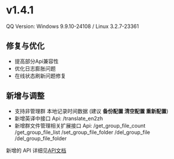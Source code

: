 # v1.4.1

QQ Version: Windows 9.9.10-24108 / Linux 3.2.7-23361

## 修复与优化
* 提高部分Api兼容性
* 优化日志膨胀问题
* 在线状态刷新问题修复
## 新增与调整
* 支持非管理群 本地记录时间数据 (建议 **备份配置 清空配置 重新配置**)
* 新增英译中接口 Api: /translate_en2zh
* 新增群文件管理相关扩展接口 Api: /get_group_file_count /get_group_file_list /set_group_file_folder /del_group_file /del_group_file_folder

新增的 API 详细见[API文档](https://napneko.github.io/zh-CN/develop/extends_api)
